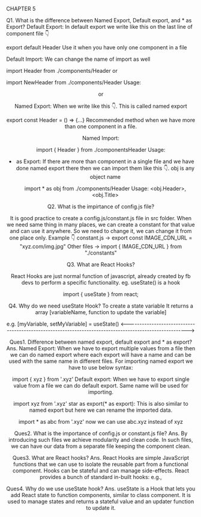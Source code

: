 CHAPTER 5

Q1. What is the difference between Named Export, Default export, and * as Export?
Default Export:
In default export we write like this on the last line of component file 👇

export default Header
Use it when you have only one component in a file

Default Import: We can change the name of import as well

  import Header from ./components/Header
or

  import NewHeader from ./components/Header
Usage: <Header /> or <NewHeader />

Named Export:
When we write like this 👇. This is called named export

  export const Header = () => {...}
Recommended method when we have more than one component in a file.

Named Import:

  import { Header } from ./componentsHeader
Usage: <Header />

* as Export:
If there are more than component in a single file and we have done named export there then we can import them like this 👇. obj is any object name

  import * as obj from ./components/Header
Usage: <obj.Header>, <obj.Title>

Q2. What is the impirtance of config.js file?

It is good practice to create a config.js/constant.js file in src folder.
When we need same thing in many places, we can create a constant for that value and can use it anywhere. So we need to change it, we can change it from one place only. Example 👇
constant.js -> export const IMAGE_CDN_URL = "xyz.com/img.jpg"
Other files -> import { IMAGE_CDN_URL } from "./constants"

Q3. What are React Hooks?

React Hooks are just normal function of javascript, already created by fb devs to perform a specific functionality. eg. useState() is a hook

  import { useState } from react;

Q4. Why do we need useState Hook?
To create a state variable
It returns a array [variableName, function to update the variable]

e.g.
  [myVariable, setMyVariable] = useState()
<------------------------------------------------------------------------------------------------------->

  Ques1. Difference between named export, default export and * as export?
Ans. Named Export: When we have to export multiple values from a file then we can do named export where each export will have a name and can be used with the same name in different files. For importing named export we have to use below syntax:

import { xyz } from '.xyz'
Default export: When we have to export single value from a file we can do default export. Same name will be used for importing.

import xyz from '.xyz'
star as export(* as export): This is also similar to named export but here we can rename the imported data.

import * as abc from '.xyz'
now we can use abc.xyz instead of xyz

Ques2. What is the importance of config.js or constant.js file?
Ans. By introducing such files we achieve modularity and clean code. In such files, we can have our data from a separate file keeping the component clean.

Ques3. What are React hooks?
Ans. React Hooks are simple JavaScript functions that we can use to isolate the reusable part from a functional component. Hooks can be stateful and can manage side-effects. React provides a bunch of standard in-built hooks: e.g.,

Ques4. Why do we use useState hook?
Ans. useState is a Hook that lets you add React state to function components, similar to class component. It is used to manage states and returns a stateful value and an updater function to update it.